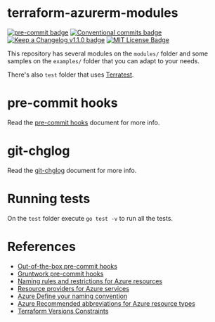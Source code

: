 # terraform-azurerm-modules

[![pre-commit badge][pre-commit-badge]][pre-commit] [![Conventional commits badge][conventional-commits-badge]][conventional-commits] [![Keep a Changelog v1.1.0 badge][keep-a-changelog-badge]][keep-a-changelog] [![MIT License Badge][license-badge]][license]

This repository has several modules on the `modules/` folder and some samples on
the `examples/` folder that you can adapt to your needs.

There's also `test` folder that uses [Terratest](https://github.com/gruntwork-io/terratest).

# pre-commit hooks

Read the [pre-commit hooks](docs/pre-commit-hooks.md) document for more info.

# git-chglog

Read the [git-chglog](docs/git-chlog.md) document for more info.

# Running tests

On the `test` folder execute `go test -v` to run all the tests.

# References

* [Out-of-the-box pre-commit hooks](https://github.com/pre-commit/pre-commit-hooks)
* [Gruntwork pre-commit hooks](https://github.com/gruntwork-io/pre-commit)
* [Naming rules and restrictions for Azure resources](https://docs.microsoft.com/en-us/azure/azure-resource-manager/management/resource-name-rules#microsoftnetwork)
* [Resource providers for Azure services](https://docs.microsoft.com/en-us/azure/azure-resource-manager/management/azure-services-resource-providers)
* [Azure Define your naming convention](https://docs.microsoft.com/en-us/azure/cloud-adoption-framework/ready/azure-best-practices/resource-naming)
* [Azure Recommended abbreviations for Azure resource types](https://docs.microsoft.com/en-us/azure/cloud-adoption-framework/ready/azure-best-practices/resource-abbreviations)
* [Terraform Versions Constraints](https://www.terraform.io/docs/configuration/version-constraints.html)

[pre-commit]: https://github.com/pre-commit/pre-commit
[pre-commit-badge]: https://img.shields.io/badge/pre--commit-enabled-brightgreen?logo=pre-commit&logoColor=white
[conventional-commits-badge]: https://img.shields.io/badge/Conventional%20Commits-1.0.0-green.svg
[conventional-commits]: https://conventionalcommits.org
[keep-a-changelog-badge]: https://img.shields.io/badge/changelog-Keep%20a%20Changelog%20v1.1.0-%23E05735
[keep-a-changelog]: https://keepachangelog.com/en/1.0.0/
[license]: ./LICENSE
[license-badge]: https://img.shields.io/badge/license-MIT-green.svg
[changelog]: ./CHANGELOG.md
[changelog-badge]: https://img.shields.io/badge/changelog-Keep%20a%20Changelog%20v1.1.0-%23E05735
